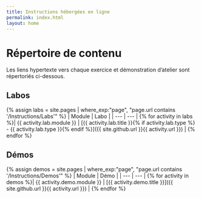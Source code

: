 ```yaml
---
title: Instructions hébergées en ligne
permalink: index.html
layout: home
---
```


# Répertoire de contenu

Les liens hypertexte vers chaque exercice et démonstration d’atelier sont répertoriés ci-dessous.

## Labos

{% assign labs = site.pages | where_exp:"page", "page.url contains '/Instructions/Labs'" %}
| Module | Labo |
| --- | --- | 
{% for activity in labs  %}| {{ activity.lab.module }} | [{{ activity.lab.title }}{% if activity.lab.type %} - {{ activity.lab.type }}{% endif %}]({{ site.github.url }}{{ activity.url }}) |
{% endfor %}

## Démos

{% assign demos = site.pages | where_exp:"page", "page.url contains '/Instructions/Demos'" %}
| Module | Démo |
| --- | --- | 
{% for activity in demos  %}| {{ activity.demo.module }} | [{{ activity.demo.title }}]({{ site.github.url }}{{ activity.url }}) |
{% endfor %}
